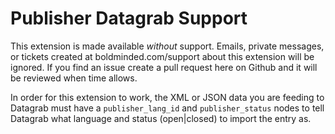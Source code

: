 # Publisher Datagrab Support
This extension is made available _without_ support. Emails, private messages, or tickets created at boldminded.com/support about this extension will be ignored. If you find an issue create a pull request here on Github and it will be reviewed when time allows.

In order for this extension to work, the XML or JSON data you are feeding to Datagrab must have a `publisher_lang_id` and `publisher_status` nodes to tell Datagrab what language and status (open|closed) to import the entry as.
